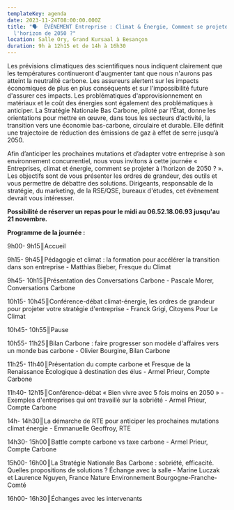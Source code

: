 ```yaml
---
templateKey: agenda
date: 2023-11-24T08:00:00.000Z
title: "🗣  ÉVÉNEMENT Entreprise : Climat & Énergie, Comment se projeter à
  l'horizon de 2050 ?"
location: Salle Ory, Grand Kursaal à Besançon
duration: 9h à 12h15 et de 14h à 16h30
---
```

<!--StartFragment-->

Les prévisions climatiques des scientifiques nous indiquent clairement que les températures continueront d'augmenter tant que nous n'aurons pas atteint la neutralité carbone. Les assureurs alertent sur les impacts économiques de plus en plus conséquents et sur l'impossibilité future d'assurer ces impacts. Les problématiques d'approvisionnement en matériaux et le coût des énergies sont également des problématiques à anticiper. La Stratégie Nationale Bas Carbone, piloté par l'État, donne les orientations pour mettre en œuvre, dans tous les secteurs d’activité, la transition vers une économie bas-carbone, circulaire et durable. Elle définit une trajectoire de réduction des émissions de gaz à effet de serre jusqu’à 2050.

Afin d’anticiper les prochaines mutations et d’adapter votre entreprise à son environnement concurrentiel, nous vous invitons à cette journée « Entreprises, climat et énergie, comment se projeter à l’horizon de 2050 ? ». Les objectifs sont de vous présenter les ordres de grandeur, des outils et vous permettre de débattre des solutions. Dirigeants, responsable de la stratégie, du marketing, de la RSE/QSE, bureaux d'études, cet évènement devrait vous intéresser.

<!--StartFragment-->

**Possibilité de réserver un repas pour le midi au 06.52.18.06.93 jusqu'au 21 novembre.**



**Programme de la journée :**

9h00- 9h15║Accueil

9h15- 9h45║Pédagogie et climat : la formation pour accélérer la transition dans son entreprise - Matthias Bieber, Fresque du Climat

9h45- 10h15║Présentation des Conversations Carbone - Pascale Morer, Conversations Carbone

10h15- 10h45║Conférence-débat climat-énergie, les ordres de grandeur pour projeter votre stratégie d'entreprise - Franck Grigi, Citoyens Pour Le Climat

10h45- 10h55║Pause

10h55- 11h25║Bilan Carbone : faire progresser son modèle d'affaires vers un monde bas carbone - Olivier Bourgine, Bilan Carbone

11h25- 11h40║Présentation du compte carbone et Fresque de la Renaissance Écologique à destination des élus - Armel Prieur, Compte Carbone

11h40- 12h15║Conférence-débat « Bien vivre avec 5 fois moins en 2050 » - Exemples d'entreprises qui ont travaillé sur la sobriété - Armel Prieur, Compte Carbone

14h- 14h30║La démarche de RTE pour anticiper les prochaines mutations climat énergie - Emmanuelle Geoffroy, RTE

14h30- 15h00║Battle compte carbone vs taxe carbone - Armel Prieur, Compte Carbone

15h00- 16h00║La Stratégie Nationale Bas Carbone : sobriété, efficacité. Quelles propositions de solutions ? Échange avec la salle - Marine Luczak et Laurence Nguyen, France Nature Environnement Bourgogne-Franche-Comté

16h00- 16h30║Échanges avec les intervenants

<!--EndFragment-->

<!--EndFragment-->